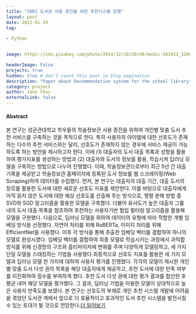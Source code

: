 ```yaml
---
title: "[KR] 도서관 사용 증진을 위한 추천시스템 모델"
layout: post
date: 2021-01-29
tag: 
 
- Python


image: https://cdn.pixabay.com/photo/2014/12/10/20/48/medic-563423_1280.jpg

headerImage: False 
projects: true
hidden: true # don't count this post in blog pagination
description: "Paper about Recommendation system for the school library" 
category: project
author: Jane Choi 
externalLink: false  
---
```


#### Abstract
본 연구는 성균관대학교 학우들의 학술정보관 사용 증진을 위하여 개인별 맞춤 도서 추천 서비스를 구축하는 것을 목적으로 한다. 특히 사용자의 아이템에 대한 선호도가 존재하는 다수의 추천 서비스와는 달리, 선호도가 존재하지 않는 경우에 서비스 제공이 가능하도록 하는 방안을 제시하고자 한다. 이에 (1) 대출자의 도서 대출 목록과 성향을 활용하여 평가지표를 생성하는 방법과 (2) 대출자와 도서의 정보를 활용, 학습시켜 딥러닝 모델을 구축하는 방법으로 나누어 진행했다. 이때, 학술정보관으로부터 최근 5년 간 대출 기록을 제공받고 학술정보관 홈페이지에 등록된 도서 정보를 웹 스크레이핑(Web Scraping)하여 데이터를 수집했다. 먼저, 본 연구는 대출자의 대출 기간, 대출 도서의 장르를 활용한 도서에 대한 새로운 선호도 지표를 제안한다. 이를 바탕으로 대출자에게 아직 읽지 않은 도서에 대한 예상 선호도를 산출해 주는 방식으로, 행렬 분해 방법 중 SVD와 SGD 알고리즘을 활용한 모델을 구축했다. 더불어 유사도가 높은 대출자 그룹 내의 도서 대출 목록을 참조하여 추천하는 사용자기반 협업 필터링 알고리즘을 활용해 모델을 구현했다. 다음으로, 딥러닝 모델을 위하여 데이터의 유형에 따라 적합한 개별 임베딩 방식을 선정했다. 자연어 처리를 위해 RoBERTa, 이미지 처리를 위해 EfficientNet을 사용했다. 이후 각 방식을 통해 추출한 임베딩 벡터를 결합하여 하나의 모델로 완성시켰다. 임베딩 벡터를 결합하여 최종 모델로 학습시키는 과정에서 과적합 방지를 위해 신경망의 구조와 옵티마이저에 변화를 주며 다양하게 모델링하고, 세 가지 단일 모델을 스태킹하는 기법을 사용했다.최종적으로 선호도 지표를 활용한 세 가지 모델과 딥러닝 모델 한 가지에 대하여 사용자 평가를 진행했다. 각각의 모델이 제시한 개인별 맞춤 도서 다섯 권의 목록을 해당 대출자에게 제공하고, 추천 도서에 대한 만족 여부를 이진화하여 점수를 부여하게 했다. 추천 도서 다섯 권에 대한 평가 결과를 합산한 후 평균 내어 해당 모델을 평가했다. 그 결과, 딥러닝 기법을 이용한 모델이 상대적으로 높은 사용자 만족도를 보였다. 본 연구는 선호도의 부재로 개인 추천 시스템 개발에 어려움을 겪었던 도서관 계에서 앞으로 더 효율적이고 효과적인 도서 추천 시스템을 발전시킬 수 있는 토대가 될 것으로 전망한다.[더 읽어보기](https://github.com/jaeyoung-jane-choi/2020-CodeepLearning-Recommendation-System/blob/main/paperwork/2020_co_deep_learning_final_paper.pdf)
